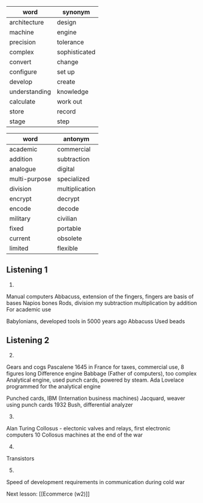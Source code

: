 
| word          | synonym       |
| ------------- | ------------- |
| architecture  | design        |
| machine       | engine        |
| precision     | tolerance     |
| complex       | sophisticated |
| convert       | change        |
| configure     | set up        |
| develop       | create        |
| understanding | knowledge     |
| calculate     | work out      |
| store         | record        |
| stage         | step          |


| word          | antonym        |
| ------------- | -------------- |
| academic      | commercial     |
| addition      | subtraction    |
| analogue      | digital        |
| multi-purpose | specialized    |
| division      | multiplication |
| encrypt       | decrypt        |
| encode        | decode         |
| military      | civilian       |
| fixed         | portable       |
| current       | obsolete       |
| limited       | flexible       |



## Listening 1

1.
Manual computers
Abbacuss, extension of the fingers, fingers are basis of bases
Napios bones
Rods, division my subtraction
multiplication by addition
For academic use

Babylonians, developed tools in 5000 years ago
Abbacuss
Used beads

## Listening 2

2.
Gears and cogs
Pascalene 1645 in France for taxes, commercial use, 8 figures long
Difference engine Babbage (Father of computers), too complex
Analytical engine, used punch cards, powered by steam. Ada Lovelace programmed for the analytical engine

Punched cards, IBM (Internation business machines)
Jacquard, weaver using punch cards
1932 Bush, differential analyzer


3.
Alan Turing
Collosus - electonic valves and relays, first electronic computers
10 Collosus machines at the end of the war

4.
Transistors


5.
Speed of development
requirements in communication during cold war


Next lesson: [[Ecommerce (w2)]]
